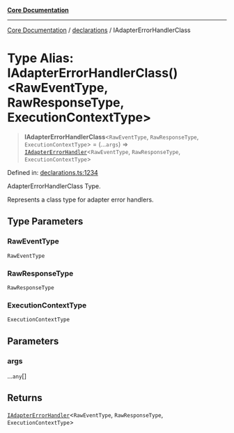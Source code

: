 [**Core Documentation**](../../README.md)

***

[Core Documentation](../../README.md) / [declarations](../README.md) / IAdapterErrorHandlerClass

# Type Alias: IAdapterErrorHandlerClass()\<RawEventType, RawResponseType, ExecutionContextType\>

> **IAdapterErrorHandlerClass**\<`RawEventType`, `RawResponseType`, `ExecutionContextType`\> = (...`args`) => [`IAdapterErrorHandler`](../interfaces/IAdapterErrorHandler.md)\<`RawEventType`, `RawResponseType`, `ExecutionContextType`\>

Defined in: [declarations.ts:1234](https://github.com/stonemjs/core/blob/e2200da501349da1fec304d821c002bb6d055b61/src/declarations.ts#L1234)

AdapterErrorHandlerClass Type.

Represents a class type for adapter error handlers.

## Type Parameters

### RawEventType

`RawEventType`

### RawResponseType

`RawResponseType`

### ExecutionContextType

`ExecutionContextType`

## Parameters

### args

...`any`[]

## Returns

[`IAdapterErrorHandler`](../interfaces/IAdapterErrorHandler.md)\<`RawEventType`, `RawResponseType`, `ExecutionContextType`\>
